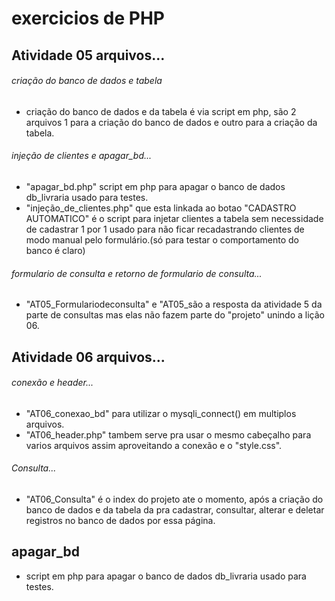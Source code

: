 # exercicios de PHP

## Atividade 05 arquivos...

###### criação do banco de dados e tabela
- criação do banco de dados e da tabela é via script em php, são 2 arquivos 1 para a criação do banco de dados e outro para a criação da tabela.

###### injeção de clientes  e apagar_bd...
- "apagar_bd.php" script em php para apagar o banco de dados db_livraria usado para testes.
- "injeção_de_clientes.php" que esta linkada ao botao "CADASTRO AUTOMATICO" é o script para injetar clientes a tabela sem necessidade de cadastrar 1 por 1 usado para não ficar recadastrando clientes de modo manual pelo formulário.(só para testar o comportamento do banco é claro)

###### formulario de consulta e retorno de formulario de consulta...
- "AT05_Formulariodeconsulta" e "AT05_são a resposta da atividade 5 da parte de consultas mas elas não fazem parte do "projeto" unindo a lição 06.

## Atividade 06 arquivos...

###### conexão e header...

- "AT06_conexao_bd" para utilizar o mysqli_connect() em multiplos arquivos.
- "AT06_header.php" tambem serve pra usar o mesmo cabeçalho para varios arquivos assim aproveitando a conexão e o "style.css".


###### Consulta...

- "AT06_Consulta" é o index do projeto ate o momento, após a criação do banco de dados e da tabela da pra cadastrar, consultar, alterar e deletar registros no banco de dados por essa página.

## apagar_bd

- script em php para apagar o banco de dados db_livraria usado para testes.
